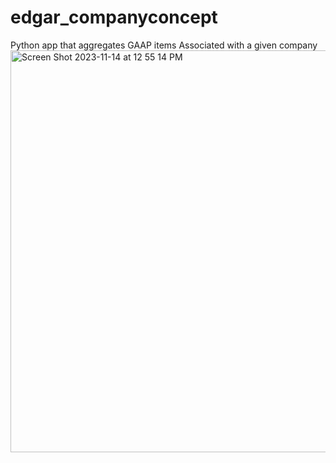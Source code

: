 # edgar_companyconcept
Python app that aggregates GAAP items Associated with  a given company
<img width="643" alt="Screen Shot 2023-11-14 at 12 55 14 PM" src="https://github.com/hgovan/edgar_companyconcept/assets/93172468/80618b4a-7200-4806-aea0-94033f2ac2c2">
